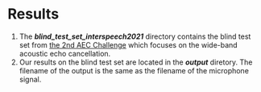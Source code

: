 # Results

1. The ***blind_test_set_interspeech2021*** directory contains the blind test set from [the 2nd AEC Challenge](https://github.com/microsoft/AEC-Challenge/tree/main/datasets/blind_test_set_interspeech2021) which focuses on the wide-band acoustic echo cancellation. 
2. Our results on the blind test set are located in the ***output*** diretory. The filename of the output is the same as the filename of the microphone signal.
